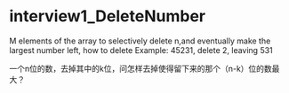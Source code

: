 # interview1_DeleteNumber
M elements of the array to selectively delete n,and eventually make the largest number left, how to delete
Example: 45231, delete 2, leaving 531

一个n位的数，去掉其中的k位，问怎样去掉使得留下来的那个（n-k）位的数最大？